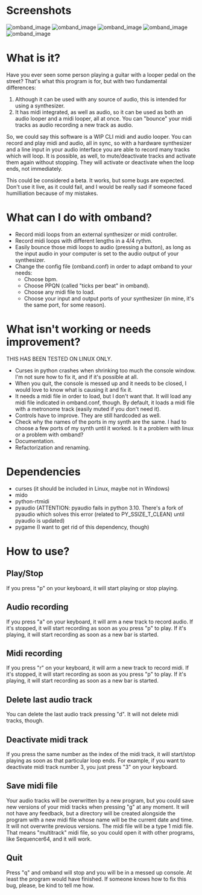 # Screenshots

![omband_image](omband1.png)
![omband_image](omband2.png)
![omband_image](omband3.png)
![omband_image](omband4.png)
![omband_image](omband5.png)

# What is it?

Have you ever seen some person playing a guitar with a looper pedal on the street? That's what this program is for, but with two fundamental differences:
1. Although it can be used with any source of audio, this is intended for using a synthesizer.
2. It has midi integrated, as well as audio, so it can be used as both an audio looper and a midi looper, all at once. You can "bounce" your midi tracks as audio recording a new track as audio.

So, we could say this software is a WIP CLI midi and audio looper. You can record and play midi and audio, all in sync, so with a hardware synthesizer and a line input in your audio interface you are able to record many tracks which will loop. It is possible, as well, to mute/deactivate tracks and activate them again without stopping. They will activate or deactivate when the loop ends, not immediately.

This could be considered a beta. It works, but some bugs are expected. Don't use it live, as it could fail, and I would be really sad if someone faced humilliation because of my mistakes.

# What can I do with omband?

- Record midi loops from an external synthesizer or midi controller.
- Record midi loops with different lengths in a 4/4 rythm.
- Easily bounce those midi loops to audio (pressing a button), as long as the input audio in your computer is set to the audio output of your synthesizer.
- Change the config file (omband.conf) in order to adapt omband to your needs:
    - Choose bpm.
    - Choose PPQN (called "ticks per beat" in omband).
    - Choose any midi file to load.
    - Choose your input and output ports of your synthesizer (in mine, it's the same port, for some reason).

# What isn't working or needs improvement?

THIS HAS BEEN TESTED ON LINUX ONLY.

- Curses in python crashes when shrinking too much the console window. I'm not sure how to fix it, and if it's possible at all.
- When you quit, the console is messed up and it needs to be closed, I would love to know what is causing it and fix it.
- It needs a midi file in order to load, but I don't want that. It will load any midi file indicated in omband.conf, though. By default, it loads a midi file with a metronome track (easily muted if you don't need it).
- Controls have to improve. They are still hardcoded as well.
- Check why the names of the ports in my synth are the same. I had to choose a few ports of my synth until it worked. Is it a problem with linux or a problem with omband?
- Documentation.
- Refactorization and renaming.

# Dependencies

- curses (it should be included in Linux, maybe not in Windows)
- mido
- python-rtmidi
- pyaudio (ATTENTION: pyaudio fails in python 3.10. There's a fork of pyaudio which solves this error (related to PY_SSIZE_T_CLEAN) until pyaudio is updated)
- pygame (I want to get rid of this dependency, though)

# How to use?

## Play/Stop

If you press "p" on your keyboard, it will start playing or stop playing.

## Audio recording

If you press "a" on your keyboard, it will arm a new track to record audio. If it's stopped, it will start recording as soon as you press "p" to play. If it's playing, it will start recording as soon as a new bar is started.

## Midi recording

If you press "r" on your keyboard, it will arm a new track to record midi. If it's stopped, it will start recording as soon as you press "p" to play. If it's playing, it will start recording as soon as a new bar is started.

## Delete last audio track

You can delete the last audio track pressing "d". It will not delete midi tracks, though.

## Deactivate midi track

If you press the same number as the index of the midi track, it will start/stop playing as soon as that particular loop ends. For example, if you want to deactivate midi track number 3, you just press "3" on your keyboard.

## Save midi file

Your audio tracks will be overwritten by a new program, but you could save new versions of your midi tracks when pressing "g" at any moment. It will not have any feedback, but a directory will be created alongside the program with a new midi file whose name will be the current date and time. It will not overwrite previous versions.
The midi file will be a type 1 midi file. That means "multitrack" midi file, so you could open it with other programs, like Sequencer64, and it will work.

## Quit

Press "q" and omband will stop and you will be in a messed up console. At least the program would have finished.
If someone knows how to fix this bug, please, be kind to tell me how.
